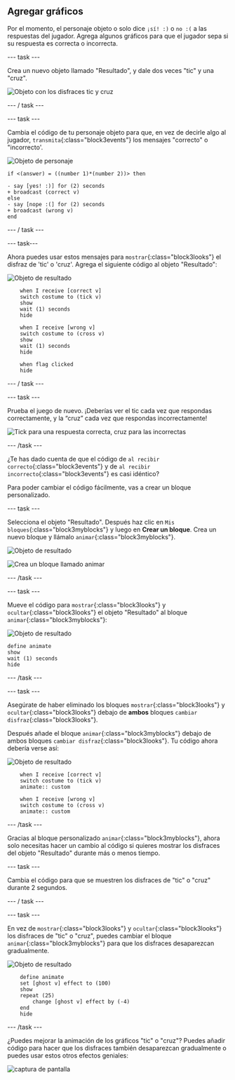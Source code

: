 ## Agregar gráficos

Por el momento, el personaje objeto o solo dice ` ¡sí! :) ` o ` no :( ` a las respuestas del jugador. Agrega algunos gráficos para que el jugador sepa si su respuesta es correcta o incorrecta.

\--- task \---

Crea un nuevo objeto llamado "Resultado", y dale dos veces "tic" y una "cruz".

![Objeto con los disfraces tic y cruz](images/brain-result.png)

\--- / task \---

\--- task \---

Cambia el código de tu personaje objeto para que, en vez de decirle algo al jugador, `transmita`{:class="block3events"} los mensajes "correcto" o "incorrecto'.

![Objeto de personaje](images/giga-sprite.png)

```blocks3
if <(answer) = ((number 1)*(number 2))> then

- say [yes! :)] for (2) seconds
+ broadcast (correct v)
else
- say [nope :(] for (2) seconds
+ broadcast (wrong v)
end
```

\--- / task \---

\--- task\---

Ahora puedes usar estos mensajes para `mostrar`{:class="block3looks"} el disfraz de 'tic' o 'cruz'. Agrega el siguiente código al objeto "Resultado":

![Objeto de resultado](images/result-sprite.png)

```blocks3
    when I receive [correct v]
    switch costume to (tick v)
    show
    wait (1) seconds
    hide

    when I receive [wrong v]
    switch costume to (cross v)
    show
    wait (1) seconds
    hide

    when flag clicked
    hide
```

\--- / task \---

\--- task \---

Prueba el juego de nuevo. ¡Deberías ver el tic cada vez que respondas correctamente, y la “cruz” cada vez que respondas incorrectamente!

![Tick para una respuesta correcta, cruz para las incorrectas](images/brain-test-answer.png)

\--- /task \---

¿Te has dado cuenta de que el código de `al recibir correcto`{:class="block3events"} y de `al recibir incorrecto`{:class="block3events"} es casi idéntico?

Para poder cambiar el código fácilmente, vas a crear un bloque personalizado.

\--- task \---

Selecciona el objeto "Resultado". Después haz clic en `Mis bloques`{:class="block3myblocks"} y luego en **Crear un bloque**. Crea un nuevo bloque y llámalo `animar`{:class="block3myblocks"}.

![Objeto de resultado](images/result-sprite.png)

![Crea un bloque llamado animar](images/brain-animate-function.png)

\--- /task \---

\--- task \---

Mueve el código para `mostrar`{:class="block3looks"} y `ocultar`{:class="block3looks"} el objeto "Resultado" al bloque `animar`{:class="block3myblocks"}:

![Objeto de resultado](images/result-sprite.png)

```blocks3
define animate
show
wait (1) seconds
hide
```

\--- /task \---

\--- task \---

Asegúrate de haber eliminado los bloques `mostrar`{:class="block3looks"} y `ocultar`{:class="block3looks"} debajo de **ambos** bloques `cambiar disfraz`{:class="block3looks"}.

Después añade el bloque `animar`{:class="block3myblocks"} debajo de ambos bloques `cambiar disfraz`{:class="block3looks"}. Tu código ahora debería verse así:

![Objeto de resultado](images/result-sprite.png)

```blocks3
    when I receive [correct v]
    switch costume to (tick v)
    animate:: custom

    when I receive [wrong v]
    switch costume to (cross v)
    animate:: custom
```

\--- /task \---

Gracias al bloque personalizado `animar`{:class="block3myblocks"}, ahora solo necesitas hacer un cambio al código si quieres mostrar los disfraces del objeto "Resultado" durante más o menos tiempo.

\--- task \---

Cambia el código para que se muestren los disfraces de "tic" o "cruz" durante 2 segundos.

\--- / task \---

\--- task \---

En vez de `mostrar`{:class="block3looks"} y `ocultar`{:class="block3looks"} los disfraces de "tic" o "cruz", puedes cambiar el bloque `animar`{:class="block3myblocks"} para que los disfraces desaparezcan gradualmente.

![Objeto de resultado](images/result-sprite.png)

```blocks3
    define animate
    set [ghost v] effect to (100)
    show
    repeat (25)
        change [ghost v] effect by (-4)
    end
    hide
```

\--- /task \---

¿Puedes mejorar la animación de los gráficos "tic" o "cruz"? Puedes añadir código para hacer que los disfraces también desaparezcan gradualmente o puedes usar estos otros efectos geniales:

![captura de pantalla](images/brain-effects.png)